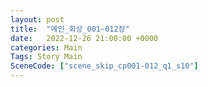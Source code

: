 ```yaml
---
layout: post
title:  "메인_회상_001~012장"
date:   2022-12-26 21:00:00 +0000
categories: Main
Tags: Story Main
SceneCode: ["scene_skip_cp001-012_q1_s10"]
---
```

